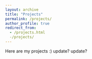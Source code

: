 ```yaml
---
layout: archive
title: "Projects"
permalink: /projects/
author_profile: true
redirect_from: 
  - /projects.html
  -/projects/
---
```


Here are my projects :) 
update?
update?
